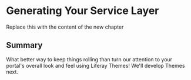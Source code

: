 # Generating Your Service Layer  [](id=service-build-5)

Replace this with the content of the new chapter

## Summary

<!-- Add the summary here; but KEEP the transition into the Themes chapter -->

What better way to keep things rolling than turn our attention to your portal's
overall look and feel using Liferay Themes! We'll develop Themes next. 
